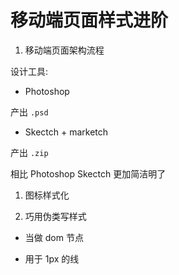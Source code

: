 # 移动端页面样式进阶

1.  移动端页面架构流程

设计工具:

* Photoshop

产出 `.psd`

* Skectch + marketch

产出 `.zip`

相比 Photoshop Skectch 更加简洁明了

1.  图标样式化

1.  巧用伪类写样式

* 当做 dom 节点

* 用于 1px 的线
